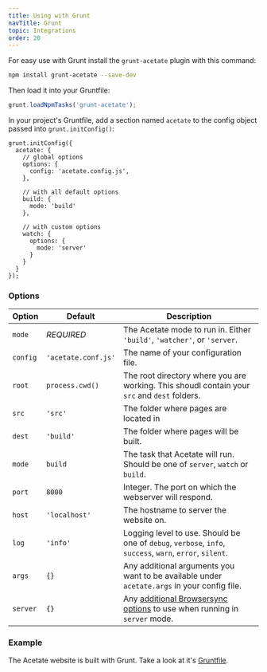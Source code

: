 ```yaml
---
title: Using with Grunt
navTitle: Grunt
topic: Integrations
order: 20
---
```


For easy use with Grunt install the `grunt-acetate` plugin with this command:

```bash
npm install grunt-acetate --save-dev
```

Then load it into your Gruntfile:

```js
grunt.loadNpmTasks('grunt-acetate');
```

In your project's Gruntfile, add a section named `acetate` to the config object passed into `grunt.initConfig()`:

```
grunt.initConfig({
  acetate: {
    // global options
    options: {
      config: 'acetate.config.js',
    },

    // with all default options
    build: {
      mode: 'build'
    },

    // with custom options
    watch: {
      options: {
        mode: 'server'
      }
    }
  }
});
```

### Options

| Option      | Default        | Description |
| ----------  | -------------- | ----------- |
| `mode`    | *REQUIRED* |  The Acetate mode to run in. Either `'build'`, `'watcher'`, or `'server`.
| `config`    | `'acetate.conf.js'`    | The name of your configuration file.
| `root`    | `process.cwd()`    | The root directory where you are working. This shoudl contain your `src` and `dest` folders.
| `src`    | `'src'`    | The folder where pages are located in
| `dest`    | `'build'`    | The folder where pages will be built.
| `mode` | `build` | The task that Acetate will run. Should be one of `server`, `watch` or `build`.
| `port`      | `8000`         | Integer. The port on which the webserver will respond.
| `host`      | `'localhost'`  | The hostname to server the website on.
| `log`       | `'info'`       | Logging level to use. Should be one of `debug`, `verbose`, `info`, `success`, `warn`, `error`, `silent`.
| `args` | `{}` | Any additional arguments you want to be available under `acetate.args` in your config file.
| `server` | `{}` | Any [additional Browsersync options](https://www.browsersync.io/docs/options/) to use when running in `server` mode.

### Example

The Acetate website is built with Grunt. Take a look at it's [Gruntfile](https://github.com/patrickarlt/acetate-site/blob/master/Gruntfile.js).
